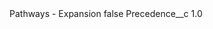 <?xml version="1.0" encoding="UTF-8"?>
<CustomMetadata xmlns="http://soap.sforce.com/2006/04/metadata" xmlns:xsi="http://www.w3.org/2001/XMLSchema-instance" xmlns:xsd="http://www.w3.org/2001/XMLSchema">
    <label>Pathways - Expansion</label>
    <protected>false</protected>
    <values>
        <field>Precedence__c</field>
        <value xsi:type="xsd:double">1.0</value>
    </values>
</CustomMetadata>
